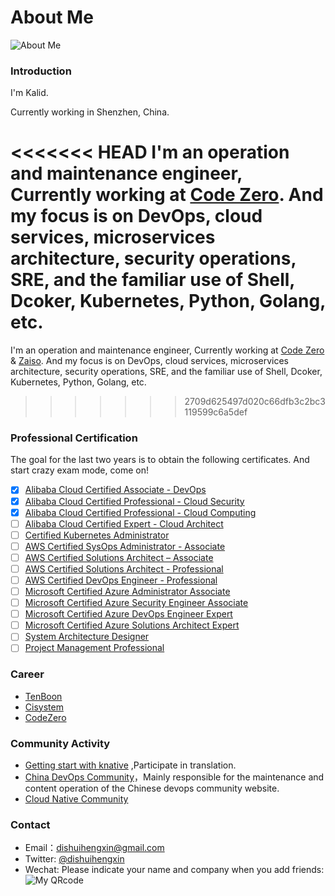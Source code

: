 # About Me


![](https://res.cloudinary.com/kalid/image/upload/blog/img/about.png "About Me")

### Introduction

I'm Kalid.

Currently working in Shenzhen, China. 

<<<<<<< HEAD
I'm an operation and maintenance engineer, Currently working at [Code Zero](http://www.code-zero.net?utm_source=dishuihengxin.com "Code Zero Limited"). And my focus is on DevOps, cloud services, microservices architecture, security operations, SRE, and the familiar use of Shell, Dcoker, Kubernetes, Python, Golang, etc. 
=======
I'm an operation and maintenance engineer, Currently working at [Code Zero](http://www.code-zero.net?utm_source=dishuihengxin.com "Code Zero Limited") & [Zaiso](http://www.zaiso.net?utm_source=dishuihengxin.com). And my focus is on DevOps, cloud services, microservices architecture, security operations, SRE, and the familiar use of Shell, Dcoker, Kubernetes, Python, Golang, etc. 
>>>>>>> 2709d625497d020c66dfb3c2bc3119599c6a5def

### Professional Certification

The goal for the last two years is to obtain the following certificates. And start crazy exam mode, come on!

- [x] [Alibaba Cloud Certified Associate - DevOps](https://edu.aliyun.com/certification/aca06?utm_source=dishuihengxin.com)
- [x] [Alibaba Cloud Certified Professional - Cloud Security](https://edu.aliyun.com/certification/acp03?utm_source=dishuihengxin.com)
- [x] [Alibaba Cloud Certified Professional - Cloud Computing](https://edu.aliyun.com/certification/acp01?utm_source=dishuihengxin.com)
- [ ] [Alibaba Cloud Certified Expert - Cloud Architect](https://edu.aliyun.com/certification/ace01?utm_source=dishuihengxin.com)
- [ ] [Certified Kubernetes Administrator](https://www.cncf.io/certification/cka/?utm_source=dishuihengxin.com)
- [ ] [AWS Certified SysOps Administrator - Associate](https://aws.amazon.com/certification/certified-sysops-admin-associate/?utm_source=dishuihengxin.com)
- [ ] [AWS Certified Solutions Architect – Associate](https://aws.amazon.com/certification/certified-solutions-architect-associate/?utm_source=dishuihengxin.com)
- [ ] [AWS Certified Solutions Architect - Professional](https://aws.amazon.com/certification/certified-solutions-architect-professional/?utm_source=dishuihengxin.com)
- [ ] [AWS Certified DevOps Engineer - Professional](https://aws.amazon.com/certification/certified-devops-engineer-professional/?utm_source=dishuihengxin.com)
- [ ] [Microsoft Certified Azure Administrator Associate](https://docs.microsoft.com/zh-cn/learn/certifications/azure-administrator/?utm_source=dishuihengxin.com)
- [ ] [Microsoft Certified Azure Security Engineer Associate](https://docs.microsoft.com/en-us/learn/certifications/azure-security-engineer/?utm_source=dishuihengxin.com)
- [ ] [Microsoft Certified Azure DevOps Engineer Expert](https://docs.microsoft.com/zh-cn/learn/certifications/devops-engineer/?utm_source=dishuihengxin.com)
- [ ] [Microsoft Certified Azure Solutions Architect Expert](https://docs.microsoft.com/zh-cn/learn/certifications/azure-solutions-architect/?utm_source=dishuihengxin.com)
- [ ] [System Architecture Designer](https://www.ruankao.org.cn/platform/details?code=03_03?utm_source=dishuihengxin.com)
- [ ] [Project Management Professional](https://www.pmi.org/?utm_source=dishuihengxin.com)

### Career

  - [TenBoon](http://www.tenboon.com/?utm_source=dishuihengxin.com)
  - [Cisystem](https://www.cisystemsolutions.com/?utm_source=dishuihengxin.com)
  - [CodeZero](https://www.code-zero.net/?utm_source=dishuihengxin.com) 

### Community Activity

- [Getting start with knative](https://github.com/servicemesher/getting-started-with-knative) ,Participate in translation.
- [China DevOps Community](https://devopschina.org/?utm_source=dishuihengxin.com)，Mainly responsible for the maintenance and content operation of the Chinese devops community website.
- [Cloud Native Community](https://cloudnative.to/?utm_source=dishuihengxin.com)


### Contact

- Email：[dishuihengxin@gmail.com](mailto:dishuihengxin@gmail.com)
- Twitter: [@dishuihengxin](https://twitter.com/dishuihengxin)
- Wechat: Please indicate your name and company when you add friends:
![My QRcode](https://res.cloudinary.com/kalid/image/upload/c_scale,w_200/v1542471475/blog/img/weixin.jpg "Scan To Add Friends")
